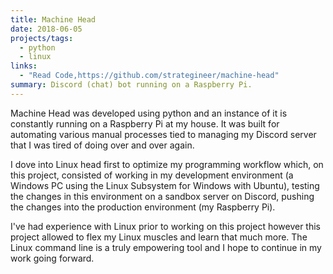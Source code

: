 ```yaml
---
title: Machine Head
date: 2018-06-05
projects/tags:
  - python
  - linux
links:
  - "Read Code,https://github.com/strategineer/machine-head"
summary: Discord (chat) bot running on a Raspberry Pi.
---
```


Machine Head was developed using python and an instance of it is constantly
running on a Raspberry Pi at my house. It was built for automating various
manual processes tied to managing my Discord server that I was tired of doing
over and over again.

I dove into Linux head first to optimize my programming workflow which, on this
project, consisted of working in my development environment (a Windows PC using
the Linux Subsystem for Windows with Ubuntu), testing the changes in this
environment on a sandbox server on Discord, pushing the changes into the
production environment (my Raspberry Pi).

I've had experience with Linux prior to working on this project however this
project allowed to flex my Linux muscles and learn that much more. The Linux
command line is a truly empowering tool and I hope to continue in my work going
forward.
